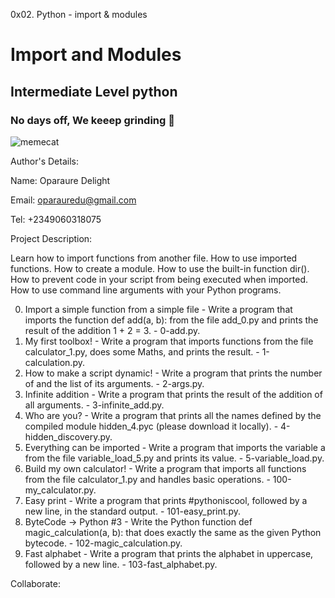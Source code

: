 0x02. Python - import & modules

# Import and Modules
## Intermediate Level python
### No days off, We keeep grinding :pray:
![memecat](https://encrypted-tbn0.gstatic.com/images?q=tbn:ANd9GcSg_HT02SAKbxQx3xqohX3HDB6PRkKqAFQ7QfJdbPL7T4GXFpzsMTHmlhHTCEIBY1I02AU&usqp=CAU)

Author's Details:

Name: Oparaure Delight

Email: oparauredu@gmail.com

Tel: +2349060318075

Project Description:

Learn how to import functions from another file. How to use imported functions. How to create a module. How to use the built-in function dir(). How to prevent code in your script from being executed when imported. How to use command line arguments with your Python programs.

0. Import a simple function from a simple file - Write a program that imports the function def add(a, b): from the file add_0.py and prints the result of the addition 1 + 2 = 3. - 0-add.py.
1. My first toolbox! - Write a program that imports functions from the file calculator_1.py, does some Maths, and prints the result. - 1-calculation.py.
2. How to make a script dynamic! - Write a program that prints the number of and the list of its arguments. - 2-args.py.
3. Infinite addition - Write a program that prints the result of the addition of all arguments. - 3-infinite_add.py.
4. Who are you? - Write a program that prints all the names defined by the compiled module hidden_4.pyc (please download it locally). - 4-hidden_discovery.py.
5. Everything can be imported - Write a program that imports the variable a from the file variable_load_5.py and prints its value. - 5-variable_load.py.
6. Build my own calculator! - Write a program that imports all functions from the file calculator_1.py and handles basic operations. - 100-my_calculator.py.
7. Easy print - Write a program that prints #pythoniscool, followed by a new line, in the standard output. - 101-easy_print.py.
8. ByteCode -> Python #3 - Write the Python function def magic_calculation(a, b): that does exactly the same as the given Python bytecode. - 102-magic_calculation.py.
9. Fast alphabet - Write a program that prints the alphabet in uppercase, followed by a new line. - 103-fast_alphabet.py.

Collaborate:
